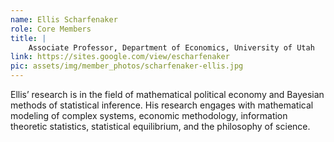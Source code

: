 ```yaml
---
name: Ellis Scharfenaker
role: Core Members
title: |
    Associate Professor, Department of Economics, University of Utah
link: https://sites.google.com/view/escharfenaker
pic: assets/img/member_photos/scharfenaker-ellis.jpg
---
```


Ellis’ research is in the field of mathematical political economy and Bayesian methods of statistical inference. His research engages with mathematical modeling of complex systems, economic methodology, information theoretic statistics, statistical equilibrium, and the philosophy of science.
